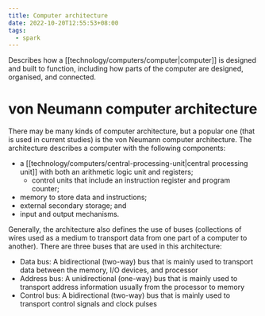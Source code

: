 ```yaml
---
title: Computer architecture
date: 2022-10-20T12:55:53+08:00
tags:
  - spark
---
```


Describes how a [[technology/computers/computer|computer]] is designed and built to function, including how parts of the computer are designed, organised, and connected.

# von Neumann computer architecture

There may be many kinds of computer architecture, but a popular one (that is used in current studies) is the von Neumann computer architecture. The architecture describes a computer with the following components:

- a [[technology/computers/central-processing-unit|central processing unit]] with both an arithmetic logic unit and registers;
	- control units that include an instruction register and program counter;
- memory to store data and instructions;
- external secondary storage; and
- input and output mechanisms.

Generally, the architecture also defines the use of buses (collections of wires used as a medium to transport data from one part of a computer to another). There are three buses that are used in this architecture:

- Data bus: A bidirectional (two-way) bus that is mainly used to transport data between the memory, I/O devices, and processor
- Address bus: A unidirectional (one-way) bus that is mainly used to transport address information usually from the processor to memory
- Control bus: A bidirectional (two-way) bus that is mainly used to transport control signals and clock pulses